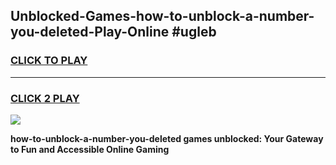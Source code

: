 
## Unblocked-Games-how-to-unblock-a-number-you-deleted-Play-Online #ugleb
<h3>
<a href="https://news.freeplayer.one?title=how-to-unblock-a-number-you-deleted&ref=3">CLICK TO PLAY</a></h3>
<hr>

<h3>
<a href="https://news.freeplayer.one?title=how-to-unblock-a-number-you-deleted&ref=3">CLICK 2 PLAY</a>
  
</h3>

<a href="https://news.freeplayer.one?title=how-to-unblock-a-number-you-deleted&ref=3"><img src="https://clearcache.store/games.png"></a>


**how-to-unblock-a-number-you-deleted games unblocked: Your Gateway to Fun and Accessible Online Gaming**
